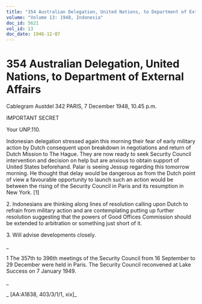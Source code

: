```yaml
---
title: "354 Australian Delegation, United Nations, to Department of External Affairs"
volume: "Volume 13: 1948, Indonesia"
doc_id: 5621
vol_id: 13
doc_date: 1948-12-07
---
```


# 354 Australian Delegation, United Nations, to Department of External Affairs

Cablegram Austdel 342 PARIS, 7 December 1948, 10.45 p.m.

IMPORTANT SECRET

Your UNP.110.

Indonesian delegation stressed again this morning their fear of early military action by Dutch consequent upon breakdown in negotiations and return of Dutch Mission to The Hague. They are now ready to seek Security Council intervention and decision on help but are anxious to obtain support of United States beforehand. Palar is seeing Jessup regarding this tomorrow morning. He thought that delay would be dangerous as from the Dutch point of view a favourable opportunity to launch such an action would be between the rising of the Security Council in Paris and its resumption in New York. [1]

2\. Indonesians are thinking along lines of resolution calling upon Dutch to refrain from military action and are contemplating putting up further resolution suggesting that the powers of Good Offices Commission should be extended to arbitration or something just short of it.

3\. Will advise developments closely.

_

1 The 357th to 396th meetings of the Security Council from 16 September to 29 December were held in Paris. The Security Council reconvened at Lake Success on 7 January 1949.

_

_ [AA:A1838, 403/3/1/1, xix]_
